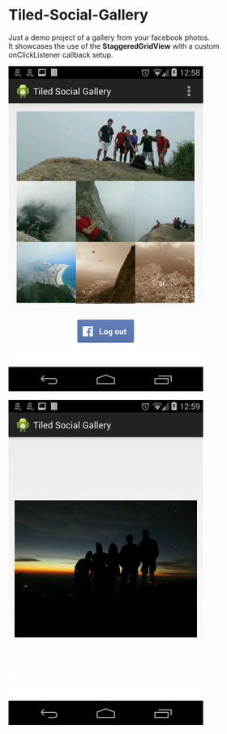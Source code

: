 Tiled-Social-Gallery
====================

Just a demo project of a gallery from your facebook photos.<br>
It showcases the use of the <b>StaggeredGridView</b> with a custom onClickListener callback setup.

![Screenshots](imgs/SocialGallery.png "Screenshot of the gallery")

![Screenshots](imgs/SocialGallery2.png "Screenshot of the detail view")
